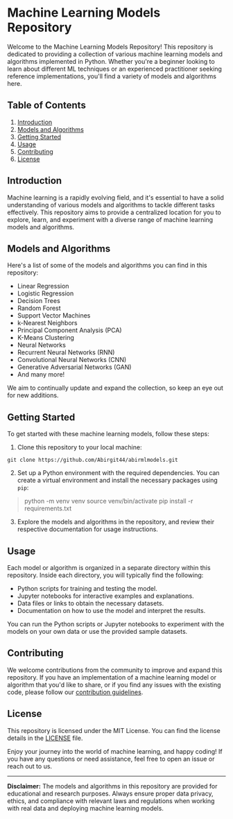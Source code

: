 # Machine Learning Models Repository

Welcome to the Machine Learning Models Repository! This repository is dedicated to providing a collection of various machine learning models and algorithms implemented in Python. Whether you're a beginner looking to learn about different ML techniques or an experienced practitioner seeking reference implementations, you'll find a variety of models and algorithms here.

## Table of Contents

1. [Introduction](#introduction)
2. [Models and Algorithms](#models-and-algorithms)
3. [Getting Started](#getting-started)
4. [Usage](#usage)
5. [Contributing](#contributing)
6. [License](#license)

## Introduction

Machine learning is a rapidly evolving field, and it's essential to have a solid understanding of various models and algorithms to tackle different tasks effectively. This repository aims to provide a centralized location for you to explore, learn, and experiment with a diverse range of machine learning models and algorithms.

## Models and Algorithms

Here's a list of some of the models and algorithms you can find in this repository:

- Linear Regression
- Logistic Regression
- Decision Trees
- Random Forest
- Support Vector Machines
- k-Nearest Neighbors
- Principal Component Analysis (PCA)
- K-Means Clustering
- Neural Networks
- Recurrent Neural Networks (RNN)
- Convolutional Neural Networks (CNN)
- Generative Adversarial Networks (GAN)
- And many more!

We aim to continually update and expand the collection, so keep an eye out for new additions.

## Getting Started

To get started with these machine learning models, follow these steps:

1. Clone this repository to your local machine:

```git clone https://github.com/Abirgit44/abirmlmodels.git```


2. Set up a Python environment with the required dependencies. You can create a virtual environment and install the necessary packages using `pip`:

>python -m venv venv
>source venv/bin/activate
>pip install -r requirements.txt


3. Explore the models and algorithms in the repository, and review their respective documentation for usage instructions.

## Usage

Each model or algorithm is organized in a separate directory within this repository. Inside each directory, you will typically find the following:

- Python scripts for training and testing the model.
- Jupyter notebooks for interactive examples and explanations.
- Data files or links to obtain the necessary datasets.
- Documentation on how to use the model and interpret the results.

You can run the Python scripts or Jupyter notebooks to experiment with the models on your own data or use the provided sample datasets.

## Contributing

We welcome contributions from the community to improve and expand this repository. If you have an implementation of a machine learning model or algorithm that you'd like to share, or if you find any issues with the existing code, please follow our [contribution guidelines](CONTRIBUTING.md).

## License

This repository is licensed under the MIT License. You can find the license details in the [LICENSE](LICENSE) file.

Enjoy your journey into the world of machine learning, and happy coding! If you have any questions or need assistance, feel free to open an issue or reach out to us.

---

**Disclaimer:** The models and algorithms in this repository are provided for educational and research purposes. Always ensure proper data privacy, ethics, and compliance with relevant laws and regulations when working with real data and deploying machine learning models.
